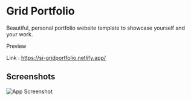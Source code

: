 # Grid Portfolio

Beautiful, personal portfolio website template to showcase yourself and your work. 


Preview

Link : https://si-gridportfolio.netlify.app/



## Screenshots

![App Screenshot](https://i.ibb.co/v4Xjc9Q/Screenshot-2023-01-06-at-19-59-06-Vite-React.png)

